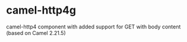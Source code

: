 # camel-http4g
camel-http4 component with added support for GET with body content (based on Camel 2.21.5)
